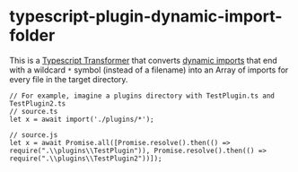 # typescript-plugin-dynamic-import-folder

This is a [Typescript Transformer](https://github.com/madou/typescript-transformer-handbook) that converts [dynamic imports](https://developer.mozilla.org/en-US/docs/Web/JavaScript/Reference/Statements/import#dynamic_imports) that end with a wildcard `*` symbol (instead of a filename) into an Array of imports for every file in the target directory.

```
// For example, imagine a plugins directory with TestPlugin.ts and TestPlugin2.ts
// source.ts
let x = await import('./plugins/*');

// source.js
let x = await Promise.all([Promise.resolve().then(() => require(".\\plugins\\TestPlugin")), Promise.resolve().then(() => require(".\\plugins\\TestPlugin2"))]);
```